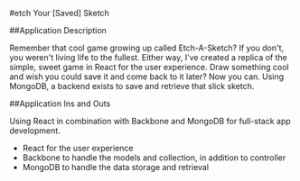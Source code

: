 #etch Your [Saved] Sketch

##Application Description

Remember that cool game growing up called Etch-A-Sketch? If you don't, you weren't
living life to the fullest. Either way, I've created a replica of the simple,
sweet game in React for the user experience. Draw something cool and wish you could
save it and come back to it later? Now you can. Using MongoDB, a backend exists to 
save and retrieve that slick sketch.

##Application Ins and Outs

Using React in combination with Backbone and MongoDB for full-stack app development.

- React for the user experience
- Backbone to handle the models and collection, in addition to controller
- MongoDB to handle the data storage and retrieval

